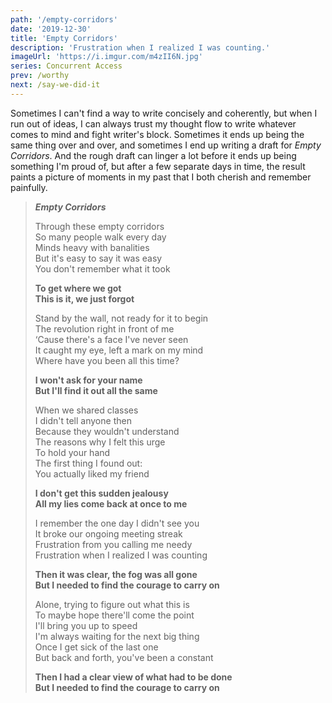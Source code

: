 ```yaml
---
path: '/empty-corridors'
date: '2019-12-30'
title: 'Empty Corridors'
description: 'Frustration when I realized I was counting.'
imageUrl: 'https://i.imgur.com/m4zII6N.jpg'
series: Concurrent Access
prev: /worthy
next: /say-we-did-it
---
```


Sometimes I can't find a way to write concisely and coherently, but when I run out of ideas, I can always trust my thought flow to write whatever comes to mind and fight writer's block. Sometimes it ends up being the same thing over and over, and sometimes I end up writing a draft for _Empty Corridors_. And the rough draft can linger a lot before it ends up being something I'm proud of, but after a few separate days in time, the result paints a picture of moments in my past that I both cherish and remember painfully.

> **_Empty Corridors_**
>
> Through these empty corridors \
> So many people walk every day \
> Minds heavy with banalities \
> But it's easy to say it was easy \
> You don't remember what it took
>
> **To get where we got \
> This is it, we just forgot**
>
> Stand by the wall, not ready for it to begin \
> The revolution right in front of me \
> ‘Cause there's a face I've never seen \
> It caught my eye, left a mark on my mind \
> Where have you been all this time?
>
> **I won't ask for your name \
> But I'll find it out all the same**
>
> When we shared classes \
> I didn't tell anyone then \
> Because they wouldn't understand \
> The reasons why I felt this urge \
> To hold your hand \
> The first thing I found out: \
> You actually liked my friend
>
> **I don't get this sudden jealousy \
> All my lies come back at once to me**
>
> I remember the one day I didn't see you \
> It broke our ongoing meeting streak \
> Frustration from you calling me needy \
> Frustration when I realized I was counting
>
> **Then it was clear, the fog was all gone \
> But I needed to find the courage to carry on**
>
> Alone, trying to figure out what this is \
> To maybe hope there'll come the point \
> I'll bring you up to speed \
> I'm always waiting for the next big thing \
> Once I get sick of the last one \
> But back and forth, you've been a constant
>
> **Then I had a clear view of what had to be done \
> But I needed to find the courage to carry on**
